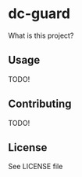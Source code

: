 # dc-guard

What is this project?

## Usage

TODO!

## Contributing

TODO!

## License

See LICENSE file
